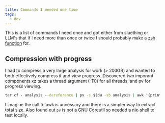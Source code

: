 ```yaml
---
title: Commands I needed one time
tags:
  - dev
---
```



This is a list of commands I need once and got either from sluething or LLM's that If I need more than once or twice I should probably make a [zsh function](v6l4-zshell.md) for.

## Compression with progress

I had to compress a very large analysis for work (> 200GB) and wanted to both effectively compress it and view progress.
Discovered two imporant components xz takes a thread argument (-T0) for all threads, and pv for progress viewing.

```cmd
tar cf - analysis --dereference | pv -s $(du -sb analysis | awk '{print $1}') | xz -T 20 > analysis.tar.xz
```

I imagine the call to awk is uncessary and there is a simpler way to extract total size.
Also found out `pv` is not a GNU Coreutil so needed a [nix-shell](wuz9-nix-shell-is-dead.md) to test locally.

